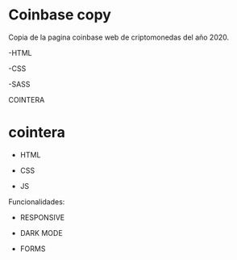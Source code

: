 # Coinbase copy 

Copia de la pagina coinbase web de criptomonedas del año 2020.

-HTML

-CSS

-SASS

COINTERA

# cointera

- HTML 

- CSS

- JS

Funcionalidades:

* RESPONSIVE 

* DARK MODE

* FORMS
